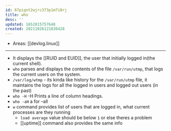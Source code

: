 ```yaml
---
id: 67piqnt2wjrc373p1m7i8rj
title: who
desc: ''
updated: 1652815757648
created: 20211026121830428
---
```


- Areas: [[devlog.linux]]

---

- It displays the [[RUID and EUID]], the user that initially logged in(the current shell).
- `who` parses and displays the contents of the file `/var/run/utmp`, that logs the current users on the system.
- `/var/log/wtmp` - its kinda like history for the `/var/run/utmp` file, it maintains the logs for all the logged in users and logged out users (in the past)
- `who -H` -H Prints a line of column headings.
- `who -aH` a for –all
- `w` command provides list of users that are logged in, what current processes are they running
  - `load average` value should be below `1` or else theres a problem
  - [[uptime]] command also provides the same info
